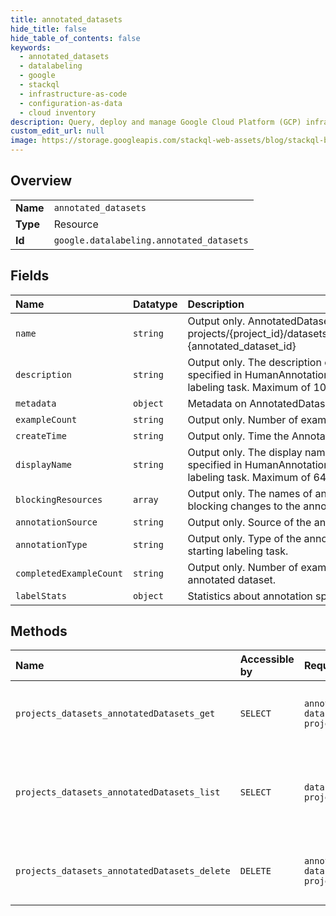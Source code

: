 ```yaml
---
title: annotated_datasets
hide_title: false
hide_table_of_contents: false
keywords:
  - annotated_datasets
  - datalabeling
  - google    
  - stackql
  - infrastructure-as-code
  - configuration-as-data
  - cloud inventory
description: Query, deploy and manage Google Cloud Platform (GCP) infrastructure and resources using SQL
custom_edit_url: null
image: https://storage.googleapis.com/stackql-web-assets/blog/stackql-blog-post-featured-image.png
---
```

  
    

## Overview
<table><tbody>
<tr><td><b>Name</b></td><td><code>annotated_datasets</code></td></tr>
<tr><td><b>Type</b></td><td>Resource</td></tr>
<tr><td><b>Id</b></td><td><code>google.datalabeling.annotated_datasets</code></td></tr>
</tbody></table>

## Fields
| Name | Datatype | Description |
|:-----|:---------|:------------|
| `name` | `string` | Output only. AnnotatedDataset resource name in format of: projects/{project_id}/datasets/{dataset_id}/annotatedDatasets/ {annotated_dataset_id} |
| `description` | `string` | Output only. The description of the AnnotatedDataset. It is specified in HumanAnnotationConfig when user starts a labeling task. Maximum of 10000 characters. |
| `metadata` | `object` | Metadata on AnnotatedDataset. |
| `exampleCount` | `string` | Output only. Number of examples in the annotated dataset. |
| `createTime` | `string` | Output only. Time the AnnotatedDataset was created. |
| `displayName` | `string` | Output only. The display name of the AnnotatedDataset. It is specified in HumanAnnotationConfig when user starts a labeling task. Maximum of 64 characters. |
| `blockingResources` | `array` | Output only. The names of any related resources that are blocking changes to the annotated dataset. |
| `annotationSource` | `string` | Output only. Source of the annotation. |
| `annotationType` | `string` | Output only. Type of the annotation. It is specified when starting labeling task. |
| `completedExampleCount` | `string` | Output only. Number of examples that have annotation in the annotated dataset. |
| `labelStats` | `object` | Statistics about annotation specs. |
## Methods
| Name | Accessible by | Required Params | Description |
|:-----|:--------------|:----------------|:------------|
| `projects_datasets_annotatedDatasets_get` | `SELECT` | `annotatedDatasetsId, datasetsId, projectsId` | Gets an annotated dataset by resource name. |
| `projects_datasets_annotatedDatasets_list` | `SELECT` | `datasetsId, projectsId` | Lists annotated datasets for a dataset. Pagination is supported. |
| `projects_datasets_annotatedDatasets_delete` | `DELETE` | `annotatedDatasetsId, datasetsId, projectsId` | Deletes an annotated dataset by resource name. |
